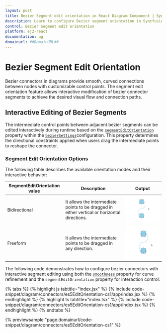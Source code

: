 ```yaml
---
layout: post
title: Bezier Segment edit orientation in React Diagram Component | Syncfusion®
description: Learn to configure Bezier segment orientation in Syncfusion React Diagram Component for custom curved connectors.
control: Bezier Segment edit orientation 
platform: ej2-react
documentation: ug
domainurl: ##DomainURL##
---
```


# Bezier Segment Edit Orientation

Bezier connectors in diagrams provide smooth, curved connections between nodes with customizable control points. The segment edit orientation feature allows interactive modification of bezier connector segments to achieve the desired visual flow and connection paths.

## Interactive Editing of Bezier Segments

The intermediate control points between adjacent bezier segments can be edited interactively during runtime based on the [`segmentEditOrientation`](https://ej2.syncfusion.com/react/documentation/api/diagram/bezierSegmentEditOrientation/) property within the [`bezierSettings`](https://ej2.syncfusion.com/react/documentation/api/diagram/bezierSettingsModel/)configuration. This property determines the directional constraints applied when users drag the intermediate points to reshape the connector.

### Segment Edit Orientation Options

The following table describes the available orientation modes and their interactive behavior:

| SegmentEditOrientation value | Description | Output |
|-------- | -------- | -------- |
| Bidirectional |It allows the intermediate points to be dragged in either vertical or horizontal directions. | ![Bidirectional](images/bez-bidirectional.gif) |
| Freeform | It allows the intermediate points to be dragged in any direction. | ![Freeform](images/bez-freeform.gif) |

The following code demonstrates how to configure bezier connectors with interactive segment editing using both the [`smoothness`](https://ej2.syncfusion.com/react/documentation/api/diagram/bezierSmoothness/) property for curve refinement and the `segmentEditOrientation` property for interaction control:

{% tabs %}
{% highlight js tabtitle="index.jsx" %}
{% include code-snippet/diagram/connectors/es5EditOrientation-cs1/app/index.jsx %}
{% endhighlight %}
{% highlight ts tabtitle="index.tsx" %}
{% include code-snippet/diagram/connectors/es5EditOrientation-cs1/app/index.tsx %}
{% endhighlight %}
{% endtabs %}

 {% previewsample "page.domainurl/code-snippet/diagram/connectors/es5EditOrientation-cs1" %}
